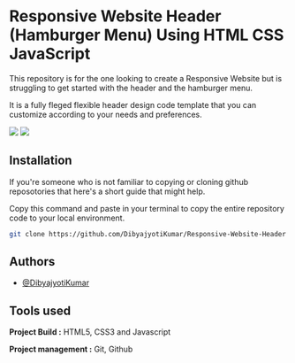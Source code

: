 
# Responsive Website Header (Hamburger Menu) Using HTML CSS JavaScript
This repository is for the one looking to create a Responsive Website but is struggling to get started with the header and the hamburger menu.

It is a fully fleged flexible header design code template that you can customize according to your needs and preferences.

<img src="file:///home/dibyajyoti/Desktop/ui.dibya/github-images/Frame%201.png" />

<img src="https://github.com/DibyajyotiKumar/Responsive-Website-Header/assets/134666822/a9a08740-1866-4809-ad53-8e2d0fc5160d"/>



## Installation

If you're someone who is not familiar to copying or cloning github reposotories that here's a short guide that might help.

Copy this command and paste in your terminal to copy the entire repository code to your local environment.

```bash
git clone https://github.com/DibyajyotiKumar/Responsive-Website-Header
```
    
## Authors

- [@DibyajyotiKumar](https://www.github.com/DibyajyotiKumar)


## Tools used

**Project Build :** HTML5, CSS3 and Javascript

**Project management :** Git, Github
